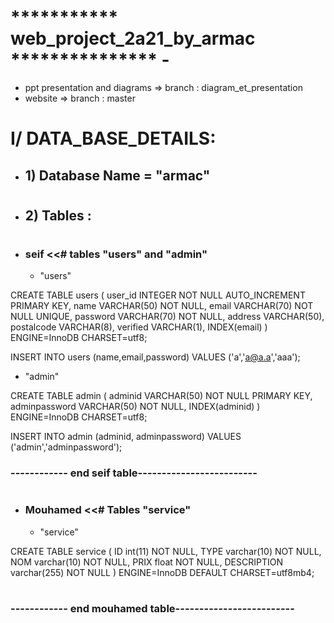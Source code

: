 #  *********** web_project_2a21_by_armac  ***************             -
* ppt presentation and diagrams => branch : diagram_et_presentation
* website => branch : master
#
<h1> I/ DATA_BASE_DETAILS:</h1>

* <h2> 1)  Database Name  =  "armac"  </h2>
#
#
* <h2> 2)  Tables : </h2>
#
#
+ <h3> seif <<# tables "users" and "admin" </h3>

  * </h3>"users"</h3>  
  

CREATE TABLE users (
   user_id INTEGER NOT NULL
     AUTO_INCREMENT PRIMARY KEY,
   name VARCHAR(50) NOT NULL,
   email VARCHAR(70) NOT NULL UNIQUE,
   password VARCHAR(70) NOT NULL,
   address VARCHAR(50),
   postalcode VARCHAR(8),
   verified  VARCHAR(1),
   INDEX(email)
) ENGINE=InnoDB CHARSET=utf8;


INSERT INTO users (name,email,password) VALUES ('a','a@a.a','aaa');


  * </h3> "admin" </h3>  


CREATE TABLE admin (
   adminid VARCHAR(50) NOT NULL PRIMARY KEY,
   adminpassword VARCHAR(50) NOT NULL,
   INDEX(adminid)
) ENGINE=InnoDB CHARSET=utf8;

INSERT INTO admin (adminid, adminpassword) VALUES ('admin','adminpassword'); 

<h3>  ------------ end seif table-------------------------   </h3>


#

 + <h3> Mouhamed <<# Tables "service"   </h3>

   * </h3>"service"</h3>    

CREATE TABLE service (
  ID int(11) NOT NULL,
  TYPE varchar(10) NOT NULL,
  NOM varchar(10) NOT NULL,
  PRIX float NOT NULL,
  DESCRIPTION varchar(255) NOT NULL
) ENGINE=InnoDB DEFAULT CHARSET=utf8mb4;

#
<h3> ------------ end mouhamed table-------------------------</h3>  

#



